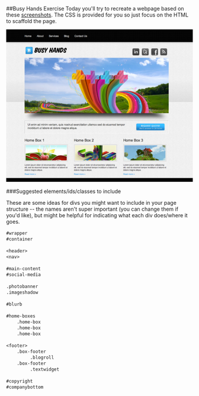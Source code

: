 ##Busy Hands Exercise
Today you'll try to recreate a webpage based on these [screenshots](https://github.com/ATL-WDI-Exercises/busy-hands/tree/master/busy-hands-html-css-lab/screenshots). The CSS is provided for you so just focus on the HTML to scaffold the page.

![Busy Hands](https://github.com/ATL-WDI-Exercises/busy-hands/blob/master/busy-hands-html-css-lab/screenshots/full-page-screenshot.png)

###Suggested elements/ids/classes to include

These are some ideas for divs you might want to include in your page structure -- the names aren't super important (you can change them if you'd like), but might be helpful for indicating what each div does/where it goes.

``` 
#wrapper 
#container 

<header> 
<nav>

#main-content 
#social-media 

.photobanner 
.imageshadow

#blurb 

#home-boxes 
    .home-box
    .home-box
    .home-box

<footer> 
    .box-footer 
         .blogroll
    .box-footer 
         .textwidget 

#copyright 
#companybottom
```

